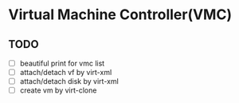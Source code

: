 # Virtual Machine Controller(VMC)

## TODO

- [ ] beautiful print for vmc list
- [ ] attach/detach vf by virt-xml
- [ ] attach/detach disk by virt-xml
- [ ] create vm by virt-clone
